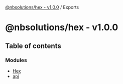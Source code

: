 [@nbsolutions/hex - v1.0.0](README.md) / Exports

# @nbsolutions/hex - v1.0.0

## Table of contents

### Modules

- [Hex](modules/hex.md)
- [api](modules/api.md)
